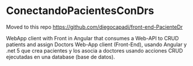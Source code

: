 # ConectandoPacientesConDrs
Moved to this repo https://github.com/diegocapadi/front-end-PacienteDr 

WebApp client with Front in Angular that consumes a Web-API to CRUD patients and assign Doctors
Web-App client (Front-End), usando Angular y .net 5 que crea pacientes y los asocia a doctores usando acciones CRUD ejecutadas en una database (base de datos).


